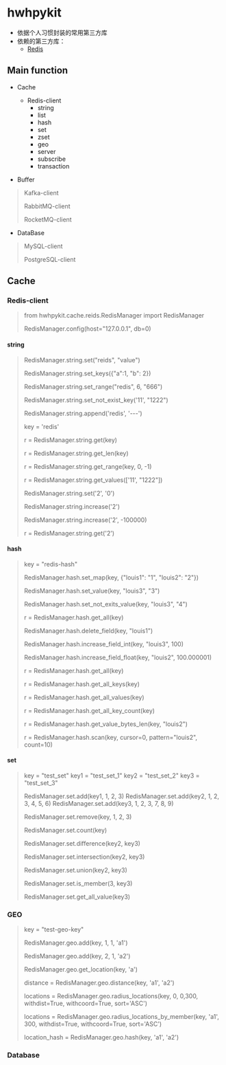 


# hwhpykit

- 依据个人习惯封装的常用第三方库
- 依赖的第三方库：
  - [Redis](https://github.com/andymccurdy/redis-py) 

## Main function

- Cache
    - Redis-client 
        - string
        - list
        - hash 
        - set 
        - zset
        - geo
        - server
        - subscribe
        - transaction

- Buffer
> Kafka-client
>
>RabbitMQ-client
>
>RocketMQ-client

- DataBase
> MySQL-client
>
> PostgreSQL-client


## Cache

### Redis-client

> from hwhpykit.cache.reids.RedisManager import RedisManager
>
> RedisManager.config(host="127.0.0.1", db=0)

#### string
> RedisManager.string.set("reids", "value")
>
> RedisManager.string.set_keys({"a":1, "b": 2})
>
> RedisManager.string.set_range("redis", 6, "666")
>
> RedisManager.string.set_not_exist_key('11', "1222")
>
> RedisManager.string.append('redis', '---')
> 
> key = 'redis'
>
> r = RedisManager.string.get(key)
>
> r = RedisManager.string.get_len(key)
>
>r = RedisManager.string.get_range(key, 0, -1)
>
>r = RedisManager.string.get_values(['11', "1222"])
>
>RedisManager.string.set('2', '0')
>
>RedisManager.string.increase('2')
>
>RedisManager.string.increase('2', -100000)
>
>r = RedisManager.string.get('2')
>
#### hash

>key = "redis-hash"
>
>RedisManager.hash.set_map(key, {"louis1": "1", "louis2": "2"})
>
>RedisManager.hash.set_value(key, "louis3", "3")
>
>RedisManager.hash.set_not_exits_value(key, "louis3", "4")
>
>r = RedisManager.hash.get_all(key)
>
>RedisManager.hash.delete_field(key, "louis1")
>
>RedisManager.hash.increase_field_int(key, "louis3", 100)
>
>RedisManager.hash.increase_field_float(key, "louis2", 100.000001)
>
>r = RedisManager.hash.get_all(key)
>
>r = RedisManager.hash.get_all_keys(key)
>
>r = RedisManager.hash.get_all_values(key)
>
>r = RedisManager.hash.get_all_key_count(key)
>
>r = RedisManager.hash.get_value_bytes_len(key, "louis2")
>
>r = RedisManager.hash.scan(key, cursor=0, pattern="louis2", count=10)
>
#### set
> key = "test_set"
> key1 = "test_set_1"
> key2 = "test_set_2"
> key3 = "test_set_3"
> 
> RedisManager.set.add(key1, 1, 2, 3)
> RedisManager.set.add(key2, 1, 2, 3, 4, 5, 6)
> RedisManager.set.add(key3, 1, 2, 3, 7, 8, 9)
> 
> RedisManager.set.remove(key, 1, 2, 3)
> 
> RedisManager.set.count(key)
> 
> RedisManager.set.difference(key2, key3)
> 
> RedisManager.set.intersection(key2, key3)
> 
> RedisManager.set.union(key2, key3)
>
> RedisManager.set.is_member(3, key3)
> 
> RedisManager.set.get_all_value(key3)
> 

### GEO
> key = "test-geo-key"
>
> RedisManager.geo.add(key, 1, 1, 'a1')
>
> RedisManager.geo.add(key, 2, 1, 'a2')
>
> RedisManager.geo.get_location(key, 'a')
>
> distance = RedisManager.geo.distance(key, 'a1', 'a2')
>
> locations = RedisManager.geo.radius_locations(key, 0, 0,300, withdist=True, withcoord=True, sort='ASC')
>
> locations = RedisManager.geo.radius_locations_by_member(key, 'a1', 300, withdist=True, withcoord=True, sort='ASC')
>
> location_hash = RedisManager.geo.hash(key, 'a1', 'a2')
>

### Database



